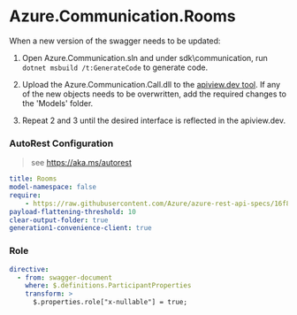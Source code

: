 # Azure.Communication.Rooms

When a new version of the swagger needs to be updated:
1. Open Azure.Communication.sln and under sdk\communication, run `dotnet msbuild /t:GenerateCode` to generate code.
2. Upload the Azure.Communication.Call.dll to the [apiview.dev tool](https://apiview.dev/).
If any of the new objects needs to be overwritten, add the required changes to the 'Models' folder.

3. Repeat 2 and 3 until the desired interface is reflected in the apiview.dev.

### AutoRest Configuration
> see https://aka.ms/autorest

```yaml
title: Rooms
model-namespace: false
require:
    - https://raw.githubusercontent.com/Azure/azure-rest-api-specs/16f827b7e3392f4f5bc407a626b292cab29abdf9/specification/communication/data-plane/Rooms/readme.md
payload-flattening-threshold: 10
clear-output-folder: true
generation1-convenience-client: true
```

### Role
``` yaml
directive:
  - from: swagger-document
    where: $.definitions.ParticipantProperties
    transform: >
      $.properties.role["x-nullable"] = true;
```